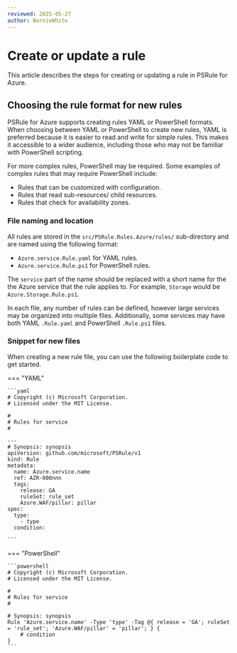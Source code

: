 ```yaml
---
reviewed: 2025-05-27
author: BernieWhite
---
```


# Create or update a rule

This article describes the steps for creating or updating a rule in PSRule for Azure.

## Choosing the rule format for new rules

PSRule for Azure supports creating rules YAML or PowerShell formats.
When choosing between YAML or PowerShell to create new rules,
YAML is preferred because it is easier to read and write for simple rules.
This makes it accessible to a wider audience, including those who may not be familiar with PowerShell scripting.

For more complex rules, PowerShell may be required.
Some examples of complex rules that may require PowerShell include:

- Rules that can be customized with configuration.
- Rules that read sub-resources/ child resources.
- Rules that check for availability zones.

### File naming and location

All rules are stored in the `src/PSRule.Rules.Azure/rules/` sub-directory and are named using the following format:

- `Azure.service.Rule.yaml` for YAML rules.
- `Azure.service.Rule.ps1` for PowerShell rules.

The `service` part of the name should be replaced with a short name for the the Azure service that the rule applies to.
For example, `Storage` would be `Azure.Storage.Rule.ps1`.

In each file, any number of rules can be defined, however large services may be organized into multiple files.
Additionally, some services may have both YAML `.Rule.yaml` and PowerShell `.Rule.ps1` files.

### Snippet for new files

When creating a new rule file, you can use the following boilerplate code to get started.

=== "YAML"

    ```yaml
    # Copyright (c) Microsoft Corporation.
    # Licensed under the MIT License.

    #
    # Rules for service
    #

    ---
    # Synopsis: synopsis
    apiVersion: github.com/microsoft/PSRule/v1
    kind: Rule
    metadata:
      name: Azure.service.name
      ref: AZR-000nnn
      tags:
        release: GA
        ruleSet: rule_set
        Azure.WAF/pillar: pillar
    spec:
      type:
        - type
      condition:
        
    ```

=== "PowerShell"

    ```powershell
    # Copyright (c) Microsoft Corporation.
    # Licensed under the MIT License.

    #
    # Rules for service
    #

    # Synopsis: synopsis
    Rule 'Azure.service.name' -Type 'type' -Tag @{ release = 'GA'; ruleSet = 'rule_set'; 'Azure.WAF/pillar' = 'pillar'; } {
        # condition
    }
    ```



